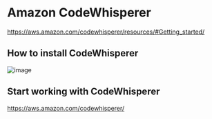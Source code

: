 # Amazon CodeWhisperer

https://aws.amazon.com/codewhisperer/resources/#Getting_started/

## How to install CodeWhisperer

![image](https://github.com/luiscoco/Amazon_CodeWhisperer/assets/32194879/61d177df-c42f-435f-9220-b7b53b5782f8)


## Start working with CodeWhisperer

https://aws.amazon.com/codewhisperer/
